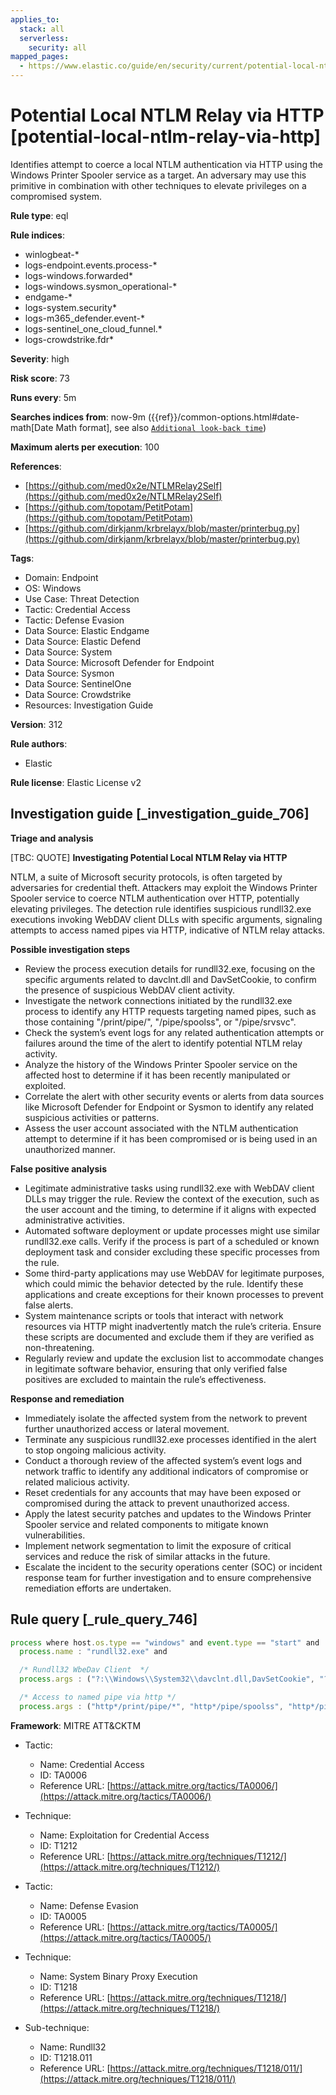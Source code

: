 ```yaml
---
applies_to:
  stack: all
  serverless:
    security: all
mapped_pages:
  - https://www.elastic.co/guide/en/security/current/potential-local-ntlm-relay-via-http.html
---
```


# Potential Local NTLM Relay via HTTP [potential-local-ntlm-relay-via-http]

Identifies attempt to coerce a local NTLM authentication via HTTP using the Windows Printer Spooler service as a target. An adversary may use this primitive in combination with other techniques to elevate privileges on a compromised system.

**Rule type**: eql

**Rule indices**:

* winlogbeat-*
* logs-endpoint.events.process-*
* logs-windows.forwarded*
* logs-windows.sysmon_operational-*
* endgame-*
* logs-system.security*
* logs-m365_defender.event-*
* logs-sentinel_one_cloud_funnel.*
* logs-crowdstrike.fdr*

**Severity**: high

**Risk score**: 73

**Runs every**: 5m

**Searches indices from**: now-9m ({{ref}}/common-options.html#date-math[Date Math format], see also [`Additional look-back time`](docs-content://solutions/security/detect-and-alert/create-detection-rule.md#rule-schedule))

**Maximum alerts per execution**: 100

**References**:

* [https://github.com/med0x2e/NTLMRelay2Self](https://github.com/med0x2e/NTLMRelay2Self)
* [https://github.com/topotam/PetitPotam](https://github.com/topotam/PetitPotam)
* [https://github.com/dirkjanm/krbrelayx/blob/master/printerbug.py](https://github.com/dirkjanm/krbrelayx/blob/master/printerbug.py)

**Tags**:

* Domain: Endpoint
* OS: Windows
* Use Case: Threat Detection
* Tactic: Credential Access
* Tactic: Defense Evasion
* Data Source: Elastic Endgame
* Data Source: Elastic Defend
* Data Source: System
* Data Source: Microsoft Defender for Endpoint
* Data Source: Sysmon
* Data Source: SentinelOne
* Data Source: Crowdstrike
* Resources: Investigation Guide

**Version**: 312

**Rule authors**:

* Elastic

**Rule license**: Elastic License v2

## Investigation guide [_investigation_guide_706]

**Triage and analysis**

[TBC: QUOTE]
**Investigating Potential Local NTLM Relay via HTTP**

NTLM, a suite of Microsoft security protocols, is often targeted by adversaries for credential theft. Attackers may exploit the Windows Printer Spooler service to coerce NTLM authentication over HTTP, potentially elevating privileges. The detection rule identifies suspicious rundll32.exe executions invoking WebDAV client DLLs with specific arguments, signaling attempts to access named pipes via HTTP, indicative of NTLM relay attacks.

**Possible investigation steps**

* Review the process execution details for rundll32.exe, focusing on the specific arguments related to davclnt.dll and DavSetCookie, to confirm the presence of suspicious WebDAV client activity.
* Investigate the network connections initiated by the rundll32.exe process to identify any HTTP requests targeting named pipes, such as those containing "/print/pipe/", "/pipe/spoolss", or "/pipe/srvsvc".
* Check the system’s event logs for any related authentication attempts or failures around the time of the alert to identify potential NTLM relay activity.
* Analyze the history of the Windows Printer Spooler service on the affected host to determine if it has been recently manipulated or exploited.
* Correlate the alert with other security events or alerts from data sources like Microsoft Defender for Endpoint or Sysmon to identify any related suspicious activities or patterns.
* Assess the user account associated with the NTLM authentication attempt to determine if it has been compromised or is being used in an unauthorized manner.

**False positive analysis**

* Legitimate administrative tasks using rundll32.exe with WebDAV client DLLs may trigger the rule. Review the context of the execution, such as the user account and the timing, to determine if it aligns with expected administrative activities.
* Automated software deployment or update processes might use similar rundll32.exe calls. Verify if the process is part of a scheduled or known deployment task and consider excluding these specific processes from the rule.
* Some third-party applications may use WebDAV for legitimate purposes, which could mimic the behavior detected by the rule. Identify these applications and create exceptions for their known processes to prevent false alerts.
* System maintenance scripts or tools that interact with network resources via HTTP might inadvertently match the rule’s criteria. Ensure these scripts are documented and exclude them if they are verified as non-threatening.
* Regularly review and update the exclusion list to accommodate changes in legitimate software behavior, ensuring that only verified false positives are excluded to maintain the rule’s effectiveness.

**Response and remediation**

* Immediately isolate the affected system from the network to prevent further unauthorized access or lateral movement.
* Terminate any suspicious rundll32.exe processes identified in the alert to stop ongoing malicious activity.
* Conduct a thorough review of the affected system’s event logs and network traffic to identify any additional indicators of compromise or related malicious activity.
* Reset credentials for any accounts that may have been exposed or compromised during the attack to prevent unauthorized access.
* Apply the latest security patches and updates to the Windows Printer Spooler service and related components to mitigate known vulnerabilities.
* Implement network segmentation to limit the exposure of critical services and reduce the risk of similar attacks in the future.
* Escalate the incident to the security operations center (SOC) or incident response team for further investigation and to ensure comprehensive remediation efforts are undertaken.


## Rule query [_rule_query_746]

```js
process where host.os.type == "windows" and event.type == "start" and
  process.name : "rundll32.exe" and

  /* Rundll32 WbeDav Client  */
  process.args : ("?:\\Windows\\System32\\davclnt.dll,DavSetCookie", "?:\\Windows\\SysWOW64\\davclnt.dll,DavSetCookie") and

  /* Access to named pipe via http */
  process.args : ("http*/print/pipe/*", "http*/pipe/spoolss", "http*/pipe/srvsvc")
```

**Framework**: MITRE ATT&CKTM

* Tactic:

    * Name: Credential Access
    * ID: TA0006
    * Reference URL: [https://attack.mitre.org/tactics/TA0006/](https://attack.mitre.org/tactics/TA0006/)

* Technique:

    * Name: Exploitation for Credential Access
    * ID: T1212
    * Reference URL: [https://attack.mitre.org/techniques/T1212/](https://attack.mitre.org/techniques/T1212/)

* Tactic:

    * Name: Defense Evasion
    * ID: TA0005
    * Reference URL: [https://attack.mitre.org/tactics/TA0005/](https://attack.mitre.org/tactics/TA0005/)

* Technique:

    * Name: System Binary Proxy Execution
    * ID: T1218
    * Reference URL: [https://attack.mitre.org/techniques/T1218/](https://attack.mitre.org/techniques/T1218/)

* Sub-technique:

    * Name: Rundll32
    * ID: T1218.011
    * Reference URL: [https://attack.mitre.org/techniques/T1218/011/](https://attack.mitre.org/techniques/T1218/011/)



